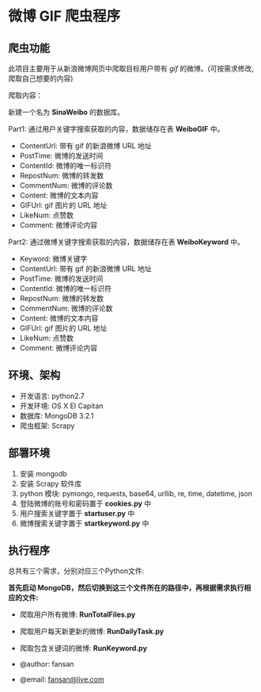 # 微博 GIF 爬虫程序

## 爬虫功能

此项目主要用于从新浪微博网页中爬取目标用户带有 *gif* 的微博。(可按需求修改,爬取自己想要的内容)

爬取内容：

新建一个名为 **SinaWeibo** 的数据库。

Part1: 通过用户关键字搜索获取的内容，数据储存在表 **WeiboGIF** 中。

- ContentUrl: 带有 gif 的新浪微博 URL 地址
- PostTime: 微博的发送时间
- ContentId: 微博的唯一标识符
- RepostNum: 微博的转发数
- CommentNum: 微博的评论数
- Content: 微博的文本内容
- GIFUrl: gif 图片的 URL 地址
- LikeNum: 点赞数
- Comment: 微博评论内容

Part2: 通过微博关键字搜索获取的内容，数据储存在表 **WeiboKeyword** 中。

- Keyword: 微博关键字
- ContentUrl: 带有 gif 的新浪微博 URL 地址
- PostTime: 微博的发送时间
- ContentId: 微博的唯一标识符
- RepostNum: 微博的转发数
- CommentNum: 微博的评论数
- Content: 微博的文本内容
- GIFUrl: gif 图片的 URL 地址
- LikeNum: 点赞数
- Comment: 微博评论内容

## 环境、架构

- 开发语言: python2.7
- 开发环境: OS X EI Capitan
- 数据库: MongoDB 3.2.1
- 爬虫框架: Scrapy


## 部署环境

1. 安装 mongodb
2. 安装 Scrapy 软件库
3. python 模块: pymongo, requests, base64, urllib, re, time, datetime, json
4. 登陆微博的账号和密码置于 **cookies.py** 中
5. 用户搜索关键字置于 **startuser.py** 中
6. 微博搜索关键字置于 **startkeyword.py** 中

## 执行程序

总共有三个需求，分别对应三个Python文件:

**首先启动 MongoDB，然后切换到这三个文件所在的路径中，再根据需求执行相应的文件:**

- 爬取用户所有微博: **RunTotalFiles.py**
- 爬取用户每天新更新的微博: **RunDailyTask.py**
- 爬取包含关键词的微博: **RunKeyword.py**


- @author: fansan
- @email: fansan@live.com